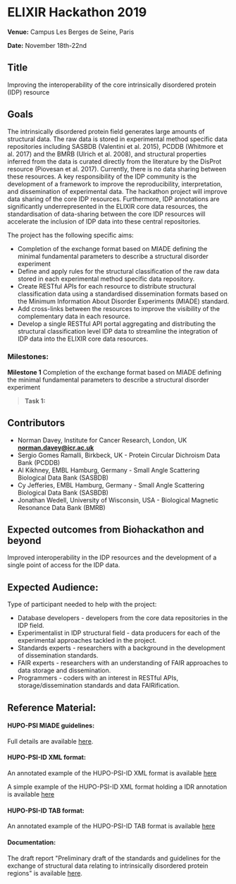 # ELIXIR Hackathon 2019
**Venue:** Campus Les Berges de Seine, Paris

**Date:** November 18th-22nd

## Title

Improving the interoperability of the core intrinsically disordered protein (IDP) resource 


## Goals
The intrinsically disordered protein field generates large amounts of structural data. The raw data is stored in experimental method specific data repositories including SASBDB (Valentini et al. 2015), PCDDB (Whitmore et al. 2017) and the BMRB (Ulrich et al. 2008), and structural properties inferred from the data is curated directly from the literature by the DisProt resource (Piovesan et al. 2017). Currently, there is no data sharing between these resources. A key responsibility of the IDP community is the development of a framework to improve the reproducibility, interpretation, and dissemination of experimental data. The hackathon project will improve data sharing of the core IDP resources. Furthermore, IDP annotations are significantly underrepresented in the ELIXIR core data resources, the standardisation of data-sharing between the core IDP resources will accelerate the inclusion of IDP data into these central repositories.

The project has the following specific aims:
* Completion of the exchange format based on MIADE defining the minimal fundamental parameters to describe a structural disorder experiment
* Define and apply rules for the structural classification of the raw data stored in each experimental method specific data repository.
* Create RESTful APIs for each resource to distribute structural classification data using a standardised dissemination formats based on the Minimum Information About Disorder Experiments (MIADE) standard. 
* Add cross-links between the resources to improve the visibility of the complementary data in each resource.
* Develop a single RESTful API portal aggregating and distributing the structural classification level IDP data to streamline the integration of IDP data into the ELIXIR core data resources.

### Milestones:
**Milestone 1** Completion of the exchange format based on MIADE defining the minimal fundamental parameters to describe a structural disorder experiment

>**Task 1:** 

## Contributors

* Norman Davey, Institute for Cancer Research, London, UK **norman.davey@icr.ac.uk**
* Sergio Gomes Ramalli, Birkbeck, UK - Protein Circular Dichroism Data Bank (PCDDB)
* Al Kikhney, EMBL Hamburg, Germany - Small Angle Scattering Biological Data Bank (SASBDB)
* Cy Jefferies, EMBL Hamburg, Germany - Small Angle Scattering Biological Data Bank (SASBDB)
* Jonathan Wedell, University of Wisconsin, USA - Biological Magnetic Resonance Data Bank (BMRB)

## Expected outcomes from Biohackathon and beyond

Improved interoperability in the IDP resources and the development of a single point of access for the  IDP data.

## Expected Audience: 
Type of participant needed to help with the project:

* Database developers - developers from the core data repositories in the IDP field.
* Experimentalist in IDP structural field - data producers for each of the experimental approaches tackled in the project.
* Standards experts - researchers with a background in the development of dissemination standards.
* FAIR experts - researchers with an understanding of FAIR approaches to data storage and dissemination.
* Programmers - coders with an interest in RESTful APIs, storage/dissemination standards and data FAIRification.

## Reference Material: 
#### HUPO-PSI MIADE guidelines:
Full details are available [here](https://docs.google.com/document/d/1vVGQ40wyZAT27CBaWFdg2FTJK-AoAfPo2b1H-Uk6Fgo/edit?usp=sharing).

#### HUPO-PSI-ID XML format:
An annotated example of the HUPO-PSI-ID XML format is available [here](./HUPO-PSI-ID_XML_format_full_annotated.xml)

A simple example of the HUPO-PSI-ID XML format holding a IDR annotation is available [here](./HUPO-PSI-ID_XML_format_compact_NFAT_example.xml)

#### HUPO-PSI-ID TAB format:
An annotated example of the HUPO-PSI-ID TAB format is available [here](./HUPO-PSI-ID_TAB_format.xlsx)

#### Documentation:
The draft report "Preliminary draft of the standards and guidelines for the exchange of structural data relating to intrinsically disordered protein regions" is available [here](https://docs.google.com/document/d/1vVGQ40wyZAT27CBaWFdg2FTJK-AoAfPo2b1H-Uk6Fgo/edit?usp=sharing).


